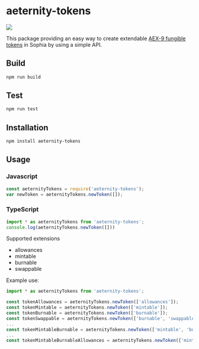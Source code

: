 # aeternity-tokens

<img src="https://badgen.net/bundlephobia/min/aeternity-tokens" />

This package providing an easy way to create extendable [AEX-9 fungible tokens](https://github.com/mradkov/AEXs/blob/master/AEXS/aex-9.md) in Sophia by using a simple API.

## Build 
```sh
npm run build
```

## Test 
```sh
npm run test
```

## Installation

```sh
npm install aeternity-tokens
```

## Usage

### Javascript

```javascript
const aeternityTokens = require('aeternity-tokens');
var newToken = aeternityTokens.newToken([]);
```

### TypeScript
```typescript
import * as aeternityTokens from 'aeternity-tokens';
console.log(aeternityTokens.newToken([]))
```

Supported extensions
- allowances
- mintable
- burnable
- swappable

Example use:

```typescript
import * as aeternityTokens from 'aeternity-tokens';

const tokenAllowances = aeternityTokens.newToken(['allowances']);
const tokenMintable = aeternityTokens.newToken(['mintable']);
const tokenBurnable = aeternityTokens.newToken(['burnable']);
const tokenSwappable = aeternityTokens.newToken(['burnable', 'swappable']);
...
const tokenMintableBurnable = aeternityTokens.newToken(['mintable', 'burnable']);
...
const tokenMintableBurnableAllowances = aeternityTokens.newToken(['mintable', 'burnable', 'allowances']);
```
